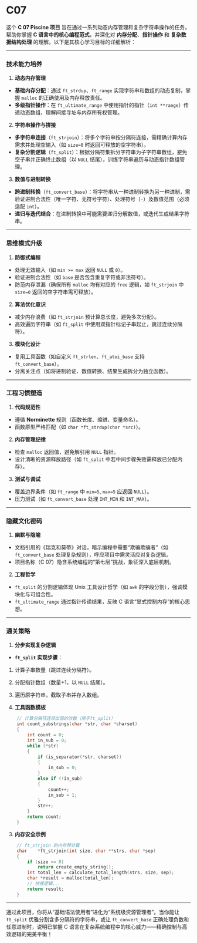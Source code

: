# C07

这个 **C 07 Piscine 项目** 旨在通过一系列动态内存管理和复杂字符串操作的任务，帮助你掌握 **C 语言中的核心编程范式**，并深化对 **内存分配**、**指针操作** 和 **复杂数据结构处理** 的理解。以下是其核心学习目标的详细解析：

---

### **技术能力培养**
1. **动态内存管理**
- **基础内存分配**：通过 `ft_strdup`、`ft_range` 实现字符串和数组的动态复制，掌握 `malloc` 的正确使用及内存释放责任。
- **多级指针操作**：在 `ft_ultimate_range` 中使用指针的指针（`int **range`）传递动态数组，理解间接寻址与内存所有权管理。

2. **字符串操作与拼接**
- **多字符串连接**（`ft_strjoin`）：将多个字符串按分隔符连接，需精确计算内存需求并处理空输入（如 `size=0` 时返回可释放的空字符串）。
- **复杂分割逻辑**（`ft_split`）：根据分隔符集拆分字符串为子字符串数组，避免空子串并正确终止数组（以 `NULL` 结尾），训练字符串遍历与动态指针数组管理。

3. **数值与进制转换**
- **跨进制转换**（`ft_convert_base`）：将字符串从一种进制转换为另一种进制，需验证进制合法性（唯一字符、无符号字符）、处理符号（`-`）及数值范围（必须适配 `int`）。
- **递归与迭代结合**：在进制转换中可能需要递归分解数值，或迭代生成结果字符串。

---

### **思维模式升级**
1. **防御式编程**
- 处理无效输入（如 `min >= max` 返回 `NULL` 或 `0`）。
- 验证进制合法性（如 `base` 是否包含重复字符或非法符号）。
- 防范内存泄漏（确保所有 `malloc` 均有对应的 `free` 逻辑，如 `ft_strjoin` 中 `size=0` 返回的空字符串需可释放）。

2. **算法优化意识**
- 减少内存浪费（如 `ft_strjoin` 预计算总长度，避免多次分配）。
- 高效遍历字符串（如 `ft_split` 中使用双指针标记子串起止，跳过连续分隔符）。

3. **模块化设计**
- 复用工具函数（如自定义 `ft_strlen`、`ft_atoi_base` 支持 `ft_convert_base`）。
- 分离关注点（如将进制验证、数值转换、结果生成拆分为独立函数）。

---

### **工程习惯塑造**
1. **代码规范性**
- 遵循 **Norminette** 规则（函数长度、缩进、变量命名）。
- 函数原型严格匹配（如 `char *ft_strdup(char *src)`）。

2. **内存管理纪律**
- 检查 `malloc` 返回值，避免解引用 `NULL` 指针。
- 设计清晰的资源释放路径（如 `ft_split` 中若中间步骤失败需释放已分配内存）。

3. **测试与调试**
- 覆盖边界条件（如 `ft_range` 中 `min=5`, `max=5` 应返回 `NULL`）。
- 压力测试（如 `ft_convert_base` 处理 `INT_MIN` 和 `INT_MAX`）。

---

### **隐藏文化密码**
1. **幽默与隐喻**
- 文档引用的《瑞克和莫蒂》对话，暗示编程中需要“欺骗欺骗者”（如 `ft_convert_base` 处理复杂规则），呼应项目中需灵活应对复杂逻辑。
- 项目名称（C 07）隐含系统编程的“第七层”挑战，象征深入底层机制。

2. **工程哲学**
- `ft_split` 的分割逻辑体现 Unix 工具设计哲学（如 `awk` 的字段分割），强调模块化与可组合性。
- `ft_ultimate_range` 通过指针传递结果，反映 C 语言“显式控制内存”的核心思想。

---

### **通关策略**
1. **分步实现复杂逻辑**
- **`ft_split` 实现步骤**：
1. 计算子串数量（跳过连续分隔符）。
2. 分配指针数组（数量+1，以 `NULL` 结尾）。
3. 遍历原字符串，截取子串并存入数组。

2. **工具函数模板**
```c
	// 计算分隔符连续出现的次数（用于ft_split）
	int	count_substrings(char *str, char *charset)
	{
		int count = 0;
		int in_sub = 0;
		while (*str)
		{
			if (is_separator(*str, charset))
			{
				in_sub = 0;
			}
			else if (!in_sub)
			{
				count++;
				in_sub = 1;
			}
			str++;
		}
		return count;
	}
```

3. **内存安全示例**
```c
	// ft_strjoin 的内存预计算
	char	*ft_strjoin(int size, char **strs, char *sep)
	{
		if (size <= 0)
			return create_empty_string();
		int total_len = calculate_total_length(strs, size, sep);
		char *result = malloc(total_len);
		// 拼接逻辑...
		return result;
	}
```

---

通过此项目，你将从“基础语法使用者”进化为“系统级资源管理者”。当你能让 `ft_split` 优雅分割含多分隔符的字符串，或让 `ft_convert_base` 正确处理负数和任意进制时，说明已掌握 C 语言在复杂系统编程中的核心威力——精确控制与高效逻辑的完美平衡！
